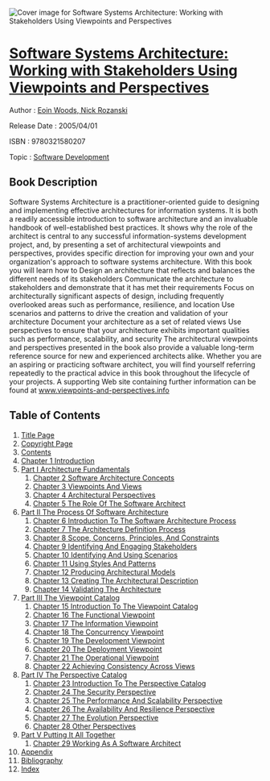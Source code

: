 ![Cover image for Software Systems Architecture: Working with Stakeholders Using Viewpoints and Perspectives](https://imgdetail.ebookreading.net/cover/cover/software_development/EB9780321580207.jpg)

[Software Systems Architecture: Working with Stakeholders Using Viewpoints and Perspectives](https://ebookreading.net/view/book/Software+Systems+Architecture%3A+Working+with+Stakeholders+Using+Viewpoints+and+Perspectives-EB9780321580207_1.html "Software Systems Architecture: Working with Stakeholders Using Viewpoints and Perspectives")
====================================================================================================================

Author : [Eoin Woods](https://ebookreading.net/search/author/Eoin+Woods),[ Nick Rozanski](https://ebookreading.net/search/author/+Nick+Rozanski)

Release Date : 2005/04/01

ISBN : 9780321580207

Topic : [Software Development](https://ebookreading.net/search/category/software-development)

Book Description
-----------------

Software Systems Architecture is a practitioner-oriented guide to designing and implementing effective architectures for information systems. It is both a readily accessible introduction to software architecture and an invaluable handbook of well-established best practices. It shows why the role of the architect is central to any successful information-systems development project, and, by presenting a set of architectural viewpoints and perspectives, provides specific direction for improving your own and your organization's approach to software systems architecture.
With this book you will learn how to
Design an architecture that reflects and balances the different needs of its stakeholders
Communicate the architecture to stakeholders and demonstrate that it has met their requirements
Focus on architecturally significant aspects of design, including frequently overlooked areas such as performance, resilience, and location
Use scenarios and patterns to drive the creation and validation of your architecture
Document your architecture as a set of related views
Use perspectives to ensure that your architecture exhibits important qualities such as performance, scalability, and security
The architectural viewpoints and perspectives presented in the book also provide a valuable long-term reference source for new and experienced architects alike.
Whether you are an aspiring or practicing software architect, you will find yourself referring repeatedly to the practical advice in this book throughout the lifecycle of your projects.
A supporting Web site containing further information can be found at www.viewpoints-and-perspectives.info

              
Table of Contents
-----------------

1. [Title Page](https://ebookreading.net/view/book/Software+Systems+Architecture%3A+Working+with+Stakeholders+Using+Viewpoints+and+Perspectives-EB9780321580207_2.html#title)
1. [Copyright Page](https://ebookreading.net/view/book/Software+Systems+Architecture%3A+Working+with+Stakeholders+Using+Viewpoints+and+Perspectives-EB9780321580207_2.html#copy)
1. [Contents](https://ebookreading.net/view/book/Software+Systems+Architecture%3A+Working+with+Stakeholders+Using+Viewpoints+and+Perspectives-EB9780321580207_2.html#con)
1. [Chapter 1 Introduction](https://ebookreading.net/view/book/Software+Systems+Architecture%3A+Working+with+Stakeholders+Using+Viewpoints+and+Perspectives-EB9780321580207_5.html#ch1)
1. [Part I Architecture Fundamentals](https://ebookreading.net/view/book/Software+Systems+Architecture%3A+Working+with+Stakeholders+Using+Viewpoints+and+Perspectives-EB9780321580207_6.html#part1)
    1. [Chapter 2 Software Architecture Concepts](https://ebookreading.net/view/book/Software+Systems+Architecture%3A+Working+with+Stakeholders+Using+Viewpoints+and+Perspectives-EB9780321580207_7.html#ch2)
    1. [Chapter 3 Viewpoints And Views](https://ebookreading.net/view/book/Software+Systems+Architecture%3A+Working+with+Stakeholders+Using+Viewpoints+and+Perspectives-EB9780321580207_8.html#ch3)
    1. [Chapter 4 Architectural Perspectives](https://ebookreading.net/view/book/Software+Systems+Architecture%3A+Working+with+Stakeholders+Using+Viewpoints+and+Perspectives-EB9780321580207_9.html#ch4)
    1. [Chapter 5 The Role Of The Software Architect](https://ebookreading.net/view/book/Software+Systems+Architecture%3A+Working+with+Stakeholders+Using+Viewpoints+and+Perspectives-EB9780321580207_10.html#ch5)
1. [Part II The Process Of Software Architecture](https://ebookreading.net/view/book/Software+Systems+Architecture%3A+Working+with+Stakeholders+Using+Viewpoints+and+Perspectives-EB9780321580207_11.html#part2)
    1. [Chapter 6 Introduction To The Software Architecture Process](https://ebookreading.net/view/book/Software+Systems+Architecture%3A+Working+with+Stakeholders+Using+Viewpoints+and+Perspectives-EB9780321580207_12.html#ch6)
    1. [Chapter 7 The Architecture Definition Process](https://ebookreading.net/view/book/Software+Systems+Architecture%3A+Working+with+Stakeholders+Using+Viewpoints+and+Perspectives-EB9780321580207_13.html#ch7)
    1. [Chapter 8 Scope, Concerns, Principles, And Constraints](https://ebookreading.net/view/book/Software+Systems+Architecture%3A+Working+with+Stakeholders+Using+Viewpoints+and+Perspectives-EB9780321580207_14.html#ch8)
    1. [Chapter 9 Identifying And Engaging Stakeholders](https://ebookreading.net/view/book/Software+Systems+Architecture%3A+Working+with+Stakeholders+Using+Viewpoints+and+Perspectives-EB9780321580207_15.html#ch9)
    1. [Chapter 10 Identifying And Using Scenarios](https://ebookreading.net/view/book/Software+Systems+Architecture%3A+Working+with+Stakeholders+Using+Viewpoints+and+Perspectives-EB9780321580207_16.html#ch10)
    1. [Chapter 11 Using Styles And Patterns](https://ebookreading.net/view/book/Software+Systems+Architecture%3A+Working+with+Stakeholders+Using+Viewpoints+and+Perspectives-EB9780321580207_17.html#ch11)
    1. [Chapter 12 Producing Architectural Models](https://ebookreading.net/view/book/Software+Systems+Architecture%3A+Working+with+Stakeholders+Using+Viewpoints+and+Perspectives-EB9780321580207_18.html#ch12)
    1. [Chapter 13 Creating The Architectural Description](https://ebookreading.net/view/book/Software+Systems+Architecture%3A+Working+with+Stakeholders+Using+Viewpoints+and+Perspectives-EB9780321580207_19.html#ch13)
    1. [Chapter 14 Validating The Architecture](https://ebookreading.net/view/book/Software+Systems+Architecture%3A+Working+with+Stakeholders+Using+Viewpoints+and+Perspectives-EB9780321580207_20.html#ch14)
1. [Part III The Viewpoint Catalog](https://ebookreading.net/view/book/Software+Systems+Architecture%3A+Working+with+Stakeholders+Using+Viewpoints+and+Perspectives-EB9780321580207_21.html#part3)
    1. [Chapter 15 Introduction To The Viewpoint Catalog](https://ebookreading.net/view/book/Software+Systems+Architecture%3A+Working+with+Stakeholders+Using+Viewpoints+and+Perspectives-EB9780321580207_22.html#ch15)
    1. [Chapter 16 The Functional Viewpoint](https://ebookreading.net/view/book/Software+Systems+Architecture%3A+Working+with+Stakeholders+Using+Viewpoints+and+Perspectives-EB9780321580207_23.html#ch16)
    1. [Chapter 17 The Information Viewpoint](https://ebookreading.net/view/book/Software+Systems+Architecture%3A+Working+with+Stakeholders+Using+Viewpoints+and+Perspectives-EB9780321580207_24.html#ch17)
    1. [Chapter 18 The Concurrency Viewpoint](https://ebookreading.net/view/book/Software+Systems+Architecture%3A+Working+with+Stakeholders+Using+Viewpoints+and+Perspectives-EB9780321580207_25.html#ch18)
    1. [Chapter 19 The Development Viewpoint](https://ebookreading.net/view/book/Software+Systems+Architecture%3A+Working+with+Stakeholders+Using+Viewpoints+and+Perspectives-EB9780321580207_26.html#ch19)
    1. [Chapter 20 The Deployment Viewpoint](https://ebookreading.net/view/book/Software+Systems+Architecture%3A+Working+with+Stakeholders+Using+Viewpoints+and+Perspectives-EB9780321580207_27.html#ch20)
    1. [Chapter 21 The Operational Viewpoint](https://ebookreading.net/view/book/Software+Systems+Architecture%3A+Working+with+Stakeholders+Using+Viewpoints+and+Perspectives-EB9780321580207_28.html#ch21)
    1. [Chapter 22 Achieving Consistency Across Views](https://ebookreading.net/view/book/Software+Systems+Architecture%3A+Working+with+Stakeholders+Using+Viewpoints+and+Perspectives-EB9780321580207_29.html#ch22)
1. [Part IV The Perspective Catalog](https://ebookreading.net/view/book/Software+Systems+Architecture%3A+Working+with+Stakeholders+Using+Viewpoints+and+Perspectives-EB9780321580207_30.html#part4)
    1. [Chapter 23 Introduction To The Perspective Catalog](https://ebookreading.net/view/book/Software+Systems+Architecture%3A+Working+with+Stakeholders+Using+Viewpoints+and+Perspectives-EB9780321580207_31.html#ch23)
    1. [Chapter 24 The Security Perspective](https://ebookreading.net/view/book/Software+Systems+Architecture%3A+Working+with+Stakeholders+Using+Viewpoints+and+Perspectives-EB9780321580207_32.html#ch24)
    1. [Chapter 25 The Performance And Scalability Perspective](https://ebookreading.net/view/book/Software+Systems+Architecture%3A+Working+with+Stakeholders+Using+Viewpoints+and+Perspectives-EB9780321580207_33.html#ch25)
    1. [Chapter 26 The Availability And Resilience Perspective](https://ebookreading.net/view/book/Software+Systems+Architecture%3A+Working+with+Stakeholders+Using+Viewpoints+and+Perspectives-EB9780321580207_34.html#ch26)
    1. [Chapter 27 The Evolution Perspective](https://ebookreading.net/view/book/Software+Systems+Architecture%3A+Working+with+Stakeholders+Using+Viewpoints+and+Perspectives-EB9780321580207_35.html#ch27)
    1. [Chapter 28 Other Perspectives](https://ebookreading.net/view/book/Software+Systems+Architecture%3A+Working+with+Stakeholders+Using+Viewpoints+and+Perspectives-EB9780321580207_36.html#ch28)
1. [Part V Putting It All Together](https://ebookreading.net/view/book/Software+Systems+Architecture%3A+Working+with+Stakeholders+Using+Viewpoints+and+Perspectives-EB9780321580207_37.html#part5)
    1. [Chapter 29 Working As A Software Architect](https://ebookreading.net/view/book/Software+Systems+Architecture%3A+Working+with+Stakeholders+Using+Viewpoints+and+Perspectives-EB9780321580207_38.html#ch29)
1. [Appendix](https://ebookreading.net/view/book/Software+Systems+Architecture%3A+Working+with+Stakeholders+Using+Viewpoints+and+Perspectives-EB9780321580207_39.html#app1)
1. [Bibliography](https://ebookreading.net/view/book/Software+Systems+Architecture%3A+Working+with+Stakeholders+Using+Viewpoints+and+Perspectives-EB9780321580207_40.html#bib)
1. [Index](https://ebookreading.net/view/book/Software+Systems+Architecture%3A+Working+with+Stakeholders+Using+Viewpoints+and+Perspectives-EB9780321580207_41.html#ind)
